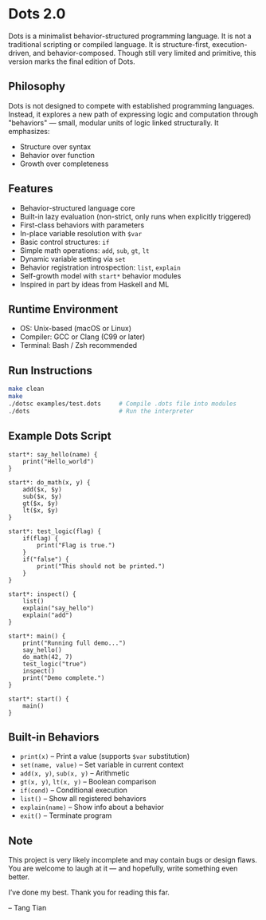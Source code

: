 # Dots 2.0

Dots is a minimalist behavior-structured programming language. It is not a traditional scripting or compiled language. It is structure-first, execution-driven, and behavior-composed. Though still very limited and primitive, this version marks the final edition of Dots.

## Philosophy

Dots is not designed to compete with established programming languages. Instead, it explores a new path of expressing logic and computation through "behaviors" — small, modular units of logic linked structurally. It emphasizes:

- Structure over syntax
- Behavior over function
- Growth over completeness

## Features

- Behavior-structured language core
- Built-in lazy evaluation (non-strict, only runs when explicitly triggered)
- First-class behaviors with parameters
- In-place variable resolution with `$var`
- Basic control structures: `if`
- Simple math operations: `add`, `sub`, `gt`, `lt`
- Dynamic variable setting via `set`
- Behavior registration introspection: `list`, `explain`
- Self-growth model with `start*` behavior modules
- Inspired in part by ideas from Haskell and ML

## Runtime Environment

- OS: Unix-based (macOS or Linux)
- Compiler: GCC or Clang (C99 or later)
- Terminal: Bash / Zsh recommended

## Run Instructions

```bash
make clean
make
./dotsc examples/test.dots     # Compile .dots file into modules
./dots                         # Run the interpreter
```

## Example Dots Script

```dots
start*: say_hello(name) {
    print("Hello_world")
}

start*: do_math(x, y) {
    add($x, $y)
    sub($x, $y)
    gt($x, $y)
    lt($x, $y)
}

start*: test_logic(flag) {
    if(flag) {
        print("Flag is true.")
    }
    if("false") {
        print("This should not be printed.")
    }
}

start*: inspect() {
    list()
    explain("say_hello")
    explain("add")
}

start*: main() {
    print("Running full demo...")
    say_hello()
    do_math(42, 7)
    test_logic("true")
    inspect()
    print("Demo complete.")
}

start*: start() {
    main()
}
```

## Built-in Behaviors

- `print(x)` – Print a value (supports `$var` substitution)
- `set(name, value)` – Set variable in current context
- `add(x, y)`, `sub(x, y)` – Arithmetic
- `gt(x, y)`, `lt(x, y)` – Boolean comparison
- `if(cond)` – Conditional execution
- `list()` – Show all registered behaviors
- `explain(name)` – Show info about a behavior
- `exit()` – Terminate program

## Note

This project is very likely incomplete and may contain bugs or design flaws. You are welcome to laugh at it — and hopefully, write something even better.

I’ve done my best. Thank you for reading this far.

– Tang Tian
